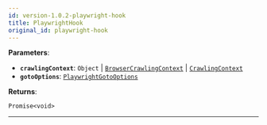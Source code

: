 ```yaml
---
id: version-1.0.2-playwright-hook
title: PlaywrightHook
original_id: playwright-hook
---
```


<a name="playwrighthook"></a>

**Parameters**:

-   **`crawlingContext`**: `Object` | [`BrowserCrawlingContext`](../typedefs/browser-crawling-context) |
    [`CrawlingContext`](../typedefs/crawling-context)
-   **`gotoOptions`**: [`PlaywrightGotoOptions`](../typedefs/playwright-goto-options)

**Returns**:

`Promise<void>`

---
